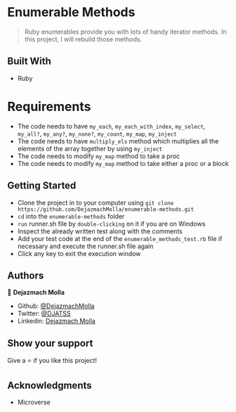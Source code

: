 # Enumerable Methods

> Ruby enumerables provide you with lots of handy iterator methods. In this project, I will rebuild those methods.

## Built With

- Ruby

# Requirements

- The code needs to have `my_each`, `my_each_with_index`, `my_select`, `my_all?`, `my_any?`, `my_none?`, `my_count`, `my_map`, `my_inject`
- The code needs to have `multiply_els` method which multiplies all the elements of the array together by using `my_inject`
- The code needs to modify `my_map` method to take a proc
- The code needs to modify `my_map` method to take either a proc or a block

## Getting Started

- Clone the project in to your computer using `git clone https://github.com/DejazmachMolla/enumerable-methods.git` 
- `cd` into the `enumerable-methods` folder
- `run` runner.sh file by `double-clicking` on it if you are on Windows
- Inspect the already written test along with the comments
- Add your test code at the end of the `enumerable_methods_test.rb` file if necessary and execute the runner.sh file again
- Click any key to exit the execution window

## Authors

:bust_in_silhouette: **Dejazmach Molla**

- Github: [@DejazmachMolla](https://github.com/DejazmachMolla)
- Twitter: [@DJATSS](https://twitter.com/DJATSS)
- Linkedin: [Dejazmach Molla](https://www.linkedin.com/in/dejazmach-getachew-027aabaa/)

## Show your support

Give a ⭐️ if you like this project!

## Acknowledgments

- Microverse
